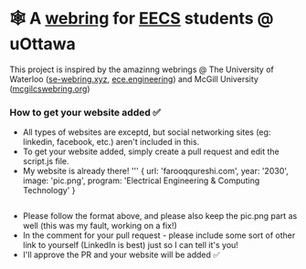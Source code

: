 # 🕸️ A [webring](https://en.wikipedia.org/wiki/Webring#:~:text=A%20webring%20(or%20web%20ring,theme%2C%20often%20educational%20or%20social.)) for [EECS](https://www.uottawa.ca/faculty-engineering/school-electrical-engineering-computer-science) students @ uOttawa

This project is inspired by the amazinng webrings @ The University of Waterloo ([se-webring.xyz](https://se-webring.xyz/), [ece.engineering](https://ece.engineering/)) and McGill University ([mcgilcswebring.org](https://mcgillcswebring.org/))

### How to get your website added ✅
- All types of websites are exceptd, but social networking sites (eg: linkedin, facebook, etc.) aren't included in this.
- To get your website added, simply create a pull request and edit the script.js file.
- My website is already there!
  '''
  { url: 'farooqqureshi.com', year: '2030', image: 'pic.png', program: 'Electrical Engineering & Computing Technology' }
  ```
- Please follow the format above, and please also keep the pic.png part as well (this was my fault, working on a fix!)
- In the comment for your pull request - please include some sort of other link to yourself (LinkedIn is best) just so I can tell it's you!
- I'll approve the PR and your website will be added ✅
